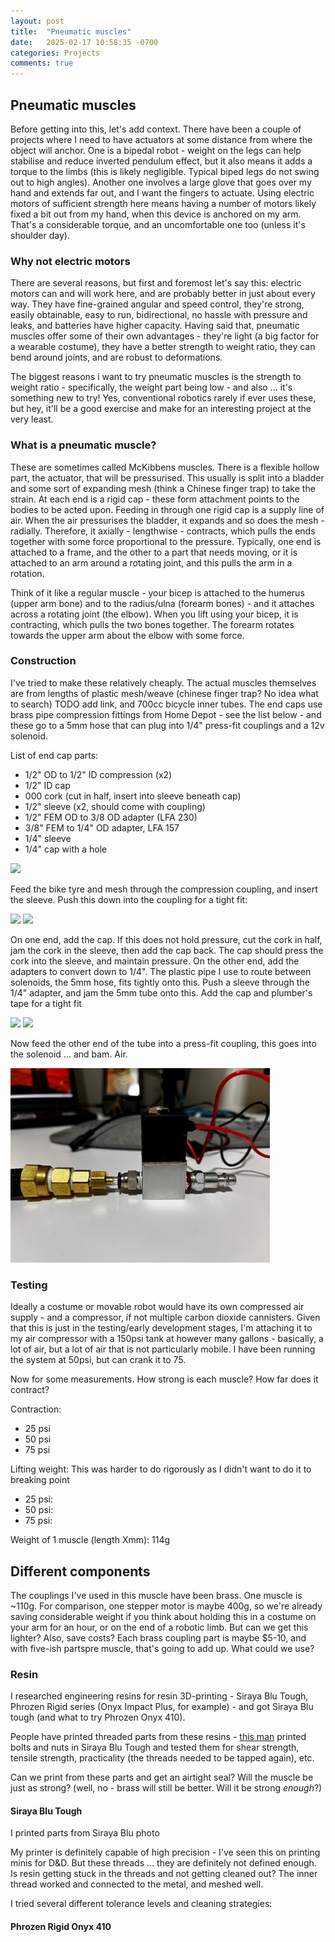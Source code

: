 ```yaml
---
layout: post
title:  "Pneumatic muscles"
date:   2025-02-17 10:58:35 -0700
categories: Projects
comments: true
---
```


## Pneumatic muscles

[](/assets/pneumatics/muscle.jpg)

Before getting into this, let's add context. There have been a couple of projects where I need to have actuators at some distance from where the object will anchor. One is a bipedal robot - weight on the legs can help stabilise and reduce inverted pendulum effect, but it also means it adds a torque to the limbs (this is likely negligible. Typical biped legs do not swing out to high angles). Another one involves a large glove that goes over my hand and extends far out, and I want the fingers to actuate. Using electric motors of sufficient strength here means having a number of motors likely fixed a bit out from my hand, when this device is anchored on my arm. That's a considerable torque, and an uncomfortable one too (unless it's shoulder day).

### Why not electric motors
There are several reasons, but first and foremost let's say this: electric motors can and will work here, and are probably better in just about every way. They have fine-grained angular and speed control, they're strong, easily obtainable, easy to run, bidirectional, no hassle with pressure and leaks, and batteries have higher capacity. Having said that, pneumatic muscles offer some of their own advantages - they're light (a big factor for a wearable costume), they have a better strength to weight ratio, they can bend around joints, and are robust to deformations. 

The biggest reasons i want to try pneumatic muscles is the strength to weight ratio - specifically, the weight part being low - and also ... it's something new to try! Yes, conventional robotics rarely if ever uses these, but hey, it'll be a good exercise and make for an interesting project at the very least. 

### What is a pneumatic muscle?
These are sometimes called McKibbens muscles. There is a flexible hollow part, the actuator, that will be pressurised. This usually is split into a bladder and some sort of expanding mesh (think a Chinese finger trap) to take the strain. At each end is a rigid cap - these form attachment points to the bodies to be acted upon. Feeding in through one rigid cap is a supply line of air. When the air pressurises the bladder, it expands and so does the mesh - radially. Therefore, it axially - lengthwise - contracts, which pulls the ends together with some force proportional to the pressure. Typically, one end is attached to a frame, and the other to a part that needs moving, or it is attached to an arm around a rotating joint, and this pulls the arm in a rotation. 

[](/assets/pneumatics/diagram.jpg)

Think of it like a regular muscle - your bicep is attached to the humerus (upper arm bone) and to the radius/ulna (forearm bones) - and it attaches across a rotating joint (the elbow). When you lift using your bicep, it is contracting, which pulls the two bones together. The forearm rotates towards the upper arm about the elbow with some force. 

### Construction
I've tried to make these relatively cheaply. The actual muscles themselves are from lengths of plastic mesh/weave (chinese finger trap? No idea what to search) TODO add link, and 700cc bicycle inner tubes. The end caps use brass pipe compression fittings from Home Depot - see the list below - and these go to a 5mm hose that can plug into 1/4" press-fit couplings and a 12v solenoid.

List of end cap parts:
- 1/2" OD to 1/2" ID compression (x2)
- 1/2" ID cap
- 000 cork (cut in half, insert into sleeve beneath cap)
- 1/2" sleeve (x2, should come with coupling)
- 1/2" FEM OD to 3/8 OD adapter (LFA 230)
- 3/8" FEM to 1/4" OD adapter, LFA 157
- 1/4" sleeve
- 1/4" cap with a hole

![](/assets/pneumatics/parts.png)

Feed the bike tyre and mesh through the compression coupling, and insert the sleeve. Push this down into the coupling for a tight fit:

![](/assets/pneumatics/tyre.png)
![](/assets/pneumatics/coupling.png)

On one end, add the cap. If this does not hold pressure, cut the cork in half, jam the cork in the sleeve, then add the cap back. The cap should press the cork into the sleeve, and maintain pressure.
On the other end, add the adapters to convert down to 1/4". The plastic pipe I use to route between solenoids, the 5mm hose, fits tightly onto this. Push a sleeve through the 1/4" adapter, and jam the 5mm tube onto this. Add the cap and plumber's tape for a tight fit

![](/assets/pneumatics/cork.png)
![](/assets/pneumatics/small_end.png)

Now feed the other end of the tube into a press-fit coupling, this goes into the solenoid ... and bam. Air. 

![](/assets/pneumatics/whole_thing.jpg)

### Testing
Ideally a costume or movable robot would have its own compressed air supply - and a compressor, if not multiple carbon dioxide cannisters. Given that this is just in the testing/early development stages, I'm attaching it to my air compressor with a 150psi tank at however many gallons - basically, a lot of air, but a lot of air that is not particularly mobile. I have been running the system at 50psi, but can crank it to 75. 

Now for some measurements. How strong is each muscle? How far does it contract?

Contraction:
- 25 psi
- 50 psi
- 75 psi

Lifting weight:
This was harder to do rigorously as I didn't want to do it to breaking point
- 25 psi:
- 50 psi:
- 75 psi:

Weight of 1 muscle (length Xmm): 114g

## Different components
The couplings I've used in this muscle have been brass. One muscle is ~110g. For comparison, one stepper motor is maybe 400g, so we're already saving considerable weight if you think about holding this in a costume on your arm for an hour, or on the end of a robotic limb. But can we get this lighter? Also, save costs? Each brass coupling part is maybe $5-10, and with five-ish partspre muscle, that's going to add up. 
What could we use?

### Resin
I researched engineering resins for resin 3D-printing - Siraya Blu Tough, Phrozen Rigid series (Onyx Impact Plus, for example) - and got Siraya Blu tough (and what to try Phrozen Onyx 410). 

People have printed threaded parts from these resins - [this man](https://www.youtube.com/watch?v=7r16-UDo2t4) printed bolts and nuts in Siraya Blu Tough and tested them for shear strength, tensile strength, practicality (the threads needed to be tapped again), etc. 

Can we print from these parts and get an airtight seal? Will the muscle be just as strong? (well, no - brass will still be better. Will it be strong _enough_?)

#### Siraya Blu Tough
I printed parts from Siraya Blu
photo

My printer is definitely capable of high precision - I've seen this on printing minis for D&D. But these threads ... they are definitely not defined enough. Is resin getting stuck in the threads and not getting cleaned out? The inner thread worked and connected to the metal, and meshed well. 

I tried several different tolerance levels and cleaning strategies:

#### Phrozen Rigid Onyx 410


